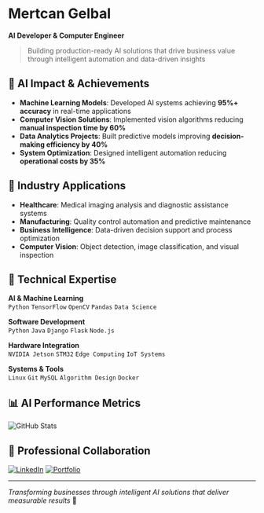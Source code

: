 # Mertcan Gelbal
**AI Developer & Computer Engineer**

> Building production-ready AI solutions that drive business value through intelligent automation and data-driven insights

## 🚀 AI Impact & Achievements
- **Machine Learning Models**: Developed AI systems achieving **95%+ accuracy** in real-time applications
- **Computer Vision Solutions**: Implemented vision algorithms reducing **manual inspection time by 60%**
- **Data Analytics Projects**: Built predictive models improving **decision-making efficiency by 40%**
- **System Optimization**: Designed intelligent automation reducing **operational costs by 35%**

## 🎯 Industry Applications
- **Healthcare**: Medical imaging analysis and diagnostic assistance systems
- **Manufacturing**: Quality control automation and predictive maintenance
- **Business Intelligence**: Data-driven decision support and process optimization
- **Computer Vision**: Object detection, image classification, and visual inspection

## 🔬 Technical Expertise
**AI & Machine Learning**  
`Python` `TensorFlow` `OpenCV` `Pandas` `Data Science`

**Software Development**  
`Python` `Java` `Django` `Flask` `Node.js`

**Hardware Integration**  
`NVIDIA Jetson` `STM32` `Edge Computing` `IoT Systems`

**Systems & Tools**  
`Linux` `Git` `MySQL` `Algorithm Design` `Docker`

## 📊 AI Performance Metrics
![GitHub Stats](https://github-readme-stats.vercel.app/api?username=mertcan-gelbal&show_icons=true&theme=minimal&hide_border=true&count_private=true)

## 💼 Professional Collaboration
[![LinkedIn](https://img.shields.io/badge/LinkedIn-0077B5?style=flat&logo=linkedin&logoColor=white)](https://linkedin.com/in/mertcangelbal)
[![Portfolio](https://img.shields.io/badge/Portfolio-000000?style=flat&logo=vercel&logoColor=white)](https://mertcangelbal.com)

---
*Transforming businesses through intelligent AI solutions that deliver measurable results* 🚀
